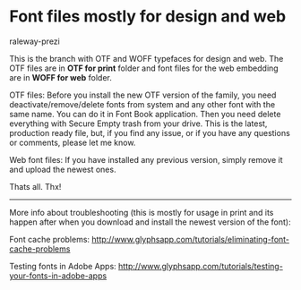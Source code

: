 Font files mostly for design and web 
=============
raleway-prezi


This is the branch with OTF and WOFF typefaces for design and web. The OTF files are in **OTF for print** folder and font files for the web embedding are in **WOFF for web** folder.

OTF files:
Before you install the new OTF version of the family, you need deactivate/remove/delete fonts from system and any other font with the same name. You can do it in Font Book application. Then you need delete everything with Secure Empty trash from your drive. This is the latest, production ready file, but, if you find any issue, or if you have any questions or comments, please let me know.

Web font files:
If you have installed any previous version, simply remove it and upload the newest ones.

Thats all. Thx!

---

More info about troubleshooting (this is mostly for usage in print and its happen after when you download and install the newest version of the font):

Font cache problems: 
http://www.glyphsapp.com/tutorials/eliminating-font-cache-problems

Testing fonts in Adobe Apps: 
http://www.glyphsapp.com/tutorials/testing-your-fonts-in-adobe-apps
